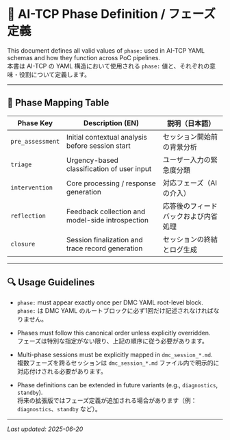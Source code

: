 # 🧭 AI-TCP Phase Definition / フェーズ定義

This document defines all valid values of `phase:` used in AI-TCP YAML schemas and how they function across PoC pipelines.  
本書は AI-TCP の YAML 構造において使用される `phase:` 値と、それぞれの意味・役割について定義します。

---

## 🔄 Phase Mapping Table

| Phase Key         | Description (EN)                                      | 説明（日本語）                                  |
|-------------------|--------------------------------------------------------|-------------------------------------------------|
| `pre_assessment`  | Initial contextual analysis before session start       | セッション開始前の背景分析                     |
| `triage`          | Urgency-based classification of user input             | ユーザー入力の緊急度分類                       |
| `intervention`    | Core processing / response generation                  | 対応フェーズ（AIの介入）                        |
| `reflection`      | Feedback collection and model-side introspection       | 応答後のフィードバックおよび内省処理           |
| `closure`         | Session finalization and trace record generation       | セッションの終結とログ生成                     |

---

## 🔍 Usage Guidelines

- `phase:` must appear exactly once per DMC YAML root-level block.  
  `phase:` は DMC YAML のルートブロックに必ず1回だけ記述されなければなりません。

- Phases must follow this canonical order unless explicitly overridden.  
  フェーズは特別な指定がない限り、上記の順序に従う必要があります。

- Multi-phase sessions must be explicitly mapped in `dmc_session_*.md`.  
  複数フェーズを跨るセッションは `dmc_session_*.md` ファイル内で明示的に対応付けされる必要があります。

- Phase definitions can be extended in future variants (e.g., `diagnostics`, `standby`).  
  将来の拡張版ではフェーズ定義が追加される場合があります（例：`diagnostics`、`standby` など）。

---

_Last updated: 2025-06-20_

